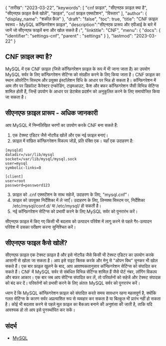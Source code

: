 {
"तारीख": "2023-03-22",
  "keywords": [
"cnf फ़ाइल",
"सीएनएफ फ़ाइल क्या है",
"सीएनएफ फ़ाइल कैसे खोलें",
"फ़ाइल",
"cnf फ़ाइल एक्सटेंशन",
"विस्तार"
],
  "author": {
"display_name": "शकील फ़ैज़"
},
"draft": "false",
"toc": true,
"title": "CNF फ़ाइल स्वरूप - MySQL कॉन्फ़िगरेशन फ़ाइल",
  "description":"सीएनएफ प्रारूप और एपीआई के बारे में जानें जो सीएनएफ फाइलें बना और खोल सकते हैं।",
"linktitle": "CNF",
  "menu": {
    "docs": {
      "identifier": "settings-cnf",
"parent" : "settings"
}
},
"lastmod": "2023-03-22"
}

## CNF फ़ाइल क्या है?

MySQL में एक CNF फ़ाइल (जिसे कॉन्फ़िगरेशन फ़ाइल के रूप में भी जाना जाता है) का उपयोग MySQL सर्वर के लिए कॉन्फ़िगरेशन सेटिंग्स को संग्रहीत करने के लिए किया जाता है। CNF फ़ाइल का स्थान ऑपरेटिंग सिस्टम और प्रयुक्त इंस्टॉलेशन विधि के आधार पर भिन्न हो सकता है। कॉन्फ़िगरेशन में आम तौर पर डिफ़ॉल्ट कैरेक्टर एन्कोडिंग, टाइमआउट, कैश और बफर कॉन्फ़िगरेशन जैसी विभिन्न सेटिंग्स शामिल होती हैं, जिन्हें उपयोग के आधार पर डेटाबेस प्रदर्शन को अनुकूलित करने के लिए समायोजित किया जा सकता है।

## सीएनएफ फ़ाइल प्रारूप - अधिक जानकारी

आप MySQL में निम्नलिखित चरणों का उपयोग करके CNF बना सकते हैं:

1. एक टेक्स्ट एडिटर जैसे नोटपैड खोलें और एक नई फ़ाइल बनाएं।
2. फ़ाइल में वांछित कॉन्फ़िगरेशन विकल्प जोड़ें, प्रति पंक्ति एक। यहाँ एक उदाहरण है:

```
[mysqld]
datadir=/var/lib/mysql
socket=/var/lib/mysql/mysql.sock
user=mysql
symbolic-links=0

[client]
user=root
password=password123
```

3. फ़ाइल को .cnf एक्सटेंशन के साथ सहेजें, उदाहरण के लिए, "mysql.cnf"।
4. फ़ाइल को उपयुक्त निर्देशिका में ले जाएँ। उदाहरण के लिए, लिनक्स सिस्टम पर, निर्देशिका /etc/mysql/conf.d/ या /etc/mysql/ हो सकती है।
5. नई कॉन्फ़िगरेशन सेटिंग्स को प्रभावी करने के लिए MySQL सर्वर को पुनरारंभ करें।

सीएनएफ फ़ाइल में किए गए किसी भी बदलाव को उत्पादन परिवेश में लागू करने से पहले गैर-उत्पादन परिवेश में उसका परीक्षण करना सुनिश्चित करें।

## सीएनएफ फाइल कैसे खोलें?

सीएनएफ फ़ाइल एक टेक्स्ट फ़ाइल है और इसे नोटपैड जैसे किसी भी टेक्स्ट एडिटर का उपयोग करके आसानी से खोला जा सकता है। आप इसे राइट क्लिक करके और मेनू से "ओपन विथ" चुनकर भी खोल सकते हैं। एक बार फ़ाइल खुलने के बाद, आप आवश्यकतानुसार कॉन्फ़िगरेशन सेटिंग्स को संपादित कर सकते हैं। CNF में MySQL सर्वर से संबंधित विभिन्न सेटिंग्स शामिल हैं जैसे पोर्ट नंबर, लॉगिंग विकल्प और बफर आकार। एक बार जब आप सेटिंग्स संपादित कर लें, तो परिवर्तनों को सहेजें और टेक्स्ट संपादक को बंद कर दें। परिवर्तनों को प्रभावी करने के लिए अंततः MySQL सर्वर को पुनरारंभ करें।

ध्यान दें कि MySQL कॉन्फ़िगरेशन फ़ाइल को संपादित करते समय सावधान रहना महत्वपूर्ण है, क्योंकि गलत सेटिंग्स के कारण सर्वर अप्रत्याशित रूप से व्यवहार कर सकता है या बिल्कुल भी प्रारंभ नहीं हो सकता है। कोई भी बदलाव करने से पहले मूल फ़ाइल का बैकअप बनाने की अनुशंसा की जाती है, ताकि यदि आवश्यक हो तो आप इसे पुनर्स्थापित कर सकें।

## संदर्भ
* [MySQL](https://en.wikipedia.org/wiki/MySQL)

